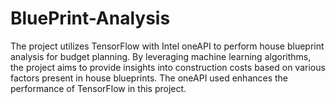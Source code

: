 # BluePrint-Analysis

The project utilizes TensorFlow with Intel oneAPI to perform house blueprint analysis for budget planning. By leveraging machine learning algorithms, the project aims to provide insights into construction costs based on various factors present in house blueprints.
The oneAPI used enhances the performance of TensorFlow in this project.
